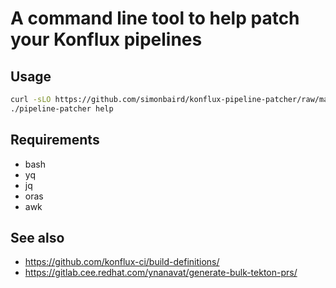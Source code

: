 
# A command line tool to help patch your Konflux pipelines

## Usage

```bash
curl -sLO https://github.com/simonbaird/konflux-pipeline-patcher/raw/main/pipeline-patcher && chmod a+x ./pipeline-patcher
./pipeline-patcher help
```
## Requirements

* bash
* yq
* jq
* oras
* awk

## See also

* <https://github.com/konflux-ci/build-definitions/>
* <https://gitlab.cee.redhat.com/ynanavat/generate-bulk-tekton-prs/>
